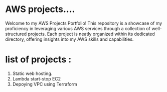 # AWS projects....
Welcome to my AWS Projects Portfolio! This repository is a showcase of my proficiency in leveraging various AWS services through a collection of well-structured projects. Each project is neatly organized within its dedicated directory, offering insights into my AWS skills and capabilities.
# list of projects : 
1. Static web hosting.
2. Lambda start-stop EC2
3. Depoying VPC using Terraform
